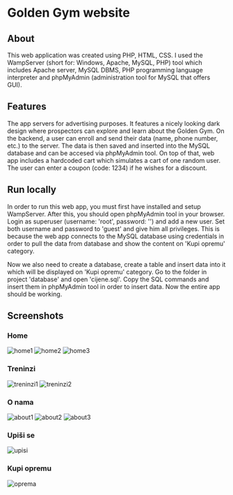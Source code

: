# Golden Gym website

## About
This web application was created using PHP, HTML, CSS. I used the WampServer (short for: Windows, Apache, MySQL, PHP) tool which includes Apache server, MySQL DBMS, PHP programming language interpreter and phpMyAdmin (administration tool for MySQL that offers GUI).

## Features
The app servers for advertising purposes. It features a nicely looking dark design where prospectors can explore and learn about the Golden Gym. On the backend, a user can enroll and send their data (name, phone number, etc.) to the server. The data is then saved and inserted into the MySQL database and can be accesed via phpMyAdmin tool. On top of that, web app includes a hardcoded cart which simulates a cart of one random user. The user can enter a coupon (code: 1234) if he wishes for a discount.

## Run locally
In order to run this web app, you must first have installed and setup WampServer. After this, you should open phpMyAdmin tool in your browser. Login as superuser (username: 'root', password: '') and add a new user. Set both username and password to 'guest' and give him all privileges. This is because the web app connects to the MySQL database using credentials in order to pull the data from database and show the content on 'Kupi opremu' category. 

Now we also need to create a database, create a table and insert data into it which will be displayed on 'Kupi opremu' category. Go to the folder in project 'database' and open 'cijene.sql'. Copy the SQL commands and insert them in phpMyAdmin tool in order to insert data. Now the entire app should be working.

## Screenshots
### Home
![home1](https://github.com/svenius777/Golden-Gym-Web-Application/assets/77848988/81b50f46-aeee-4b9b-88de-cfaf58e228b8)
![home2](https://github.com/svenius777/Golden-Gym-Web-Application/assets/77848988/ec6523af-d9a4-4e67-ad69-b4099fb4f071)
![home3](https://github.com/svenius777/Golden-Gym-Web-Application/assets/77848988/820e8afe-c5b4-4e07-a8bf-9b930203d432)


### Treninzi
![treninzi1](https://github.com/svenius777/Golden-Gym-Web-Application/assets/77848988/241e9596-34a3-4403-b792-cbf4c9184c9c)
![treninzi2](https://github.com/svenius777/Golden-Gym-Web-Application/assets/77848988/13ced61b-f0dd-40b2-a8bf-f51e4f40eaf6)

### O nama
![about1](https://github.com/svenius777/Golden-Gym-Web-Application/assets/77848988/8cb0ca93-b442-475c-872e-3f2a562d7389)
![about2](https://github.com/svenius777/Golden-Gym-Web-Application/assets/77848988/4d0b5948-0520-45ef-acde-4ed142cf1fc0)
![about3](https://github.com/svenius777/Golden-Gym-Web-Application/assets/77848988/29e11aa4-9e42-40e6-8ad4-2c1872adc53e)

### Upiši se
![upisi](https://github.com/svenius777/Golden-Gym-Web-Application/assets/77848988/ad6728c4-de79-4789-9aa0-c1bbd1ddb532)

### Kupi opremu
![oprema](https://github.com/svenius777/Golden-Gym-Web-Application/assets/77848988/a94c2638-dcd0-47ac-85c4-b1ae84c60240)